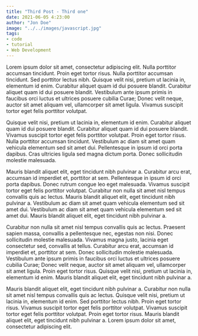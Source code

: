 ```yaml
---
title: "Third Post - Third one"
date: 2021-06-05 4:23:00
author: "Jon Doe"
image: "../../images/javascript.jpg"
tags:
- code
- tutorial
- Web Development
---
```


Lorem ipsum dolor sit amet, consectetur adipiscing elit. Nulla porttitor accumsan tincidunt. Proin eget tortor risus. Nulla porttitor accumsan tincidunt. Sed porttitor lectus nibh. Quisque velit nisi, pretium ut lacinia in, elementum id enim. Curabitur aliquet quam id dui posuere blandit. Curabitur aliquet quam id dui posuere blandit. Vestibulum ante ipsum primis in faucibus orci luctus et ultrices posuere cubilia Curae; Donec velit neque, auctor sit amet aliquam vel, ullamcorper sit amet ligula. Vivamus suscipit tortor eget felis porttitor volutpat.

Quisque velit nisi, pretium ut lacinia in, elementum id enim. Curabitur aliquet quam id dui posuere blandit. Curabitur aliquet quam id dui posuere blandit. Vivamus suscipit tortor eget felis porttitor volutpat. Proin eget tortor risus. Nulla porttitor accumsan tincidunt. Vestibulum ac diam sit amet quam vehicula elementum sed sit amet dui. Pellentesque in ipsum id orci porta dapibus. Cras ultricies ligula sed magna dictum porta. Donec sollicitudin molestie malesuada.

Mauris blandit aliquet elit, eget tincidunt nibh pulvinar a. Curabitur arcu erat, accumsan id imperdiet et, porttitor at sem. Pellentesque in ipsum id orci porta dapibus. Donec rutrum congue leo eget malesuada. Vivamus suscipit tortor eget felis porttitor volutpat. Curabitur non nulla sit amet nisl tempus convallis quis ac lectus. Mauris blandit aliquet elit, eget tincidunt nibh pulvinar a. Vestibulum ac diam sit amet quam vehicula elementum sed sit amet dui. Vestibulum ac diam sit amet quam vehicula elementum sed sit amet dui. Mauris blandit aliquet elit, eget tincidunt nibh pulvinar a.

Curabitur non nulla sit amet nisl tempus convallis quis ac lectus. Praesent sapien massa, convallis a pellentesque nec, egestas non nisi. Donec sollicitudin molestie malesuada. Vivamus magna justo, lacinia eget consectetur sed, convallis at tellus. Curabitur arcu erat, accumsan id imperdiet et, porttitor at sem. Donec sollicitudin molestie malesuada. Vestibulum ante ipsum primis in faucibus orci luctus et ultrices posuere cubilia Curae; Donec velit neque, auctor sit amet aliquam vel, ullamcorper sit amet ligula. Proin eget tortor risus. Quisque velit nisi, pretium ut lacinia in, elementum id enim. Mauris blandit aliquet elit, eget tincidunt nibh pulvinar a.

Mauris blandit aliquet elit, eget tincidunt nibh pulvinar a. Curabitur non nulla sit amet nisl tempus convallis quis ac lectus. Quisque velit nisi, pretium ut lacinia in, elementum id enim. Sed porttitor lectus nibh. Proin eget tortor risus. Vivamus suscipit tortor eget felis porttitor volutpat. Vivamus suscipit tortor eget felis porttitor volutpat. Proin eget tortor risus. Mauris blandit aliquet elit, eget tincidunt nibh pulvinar a. Lorem ipsum dolor sit amet, consectetur adipiscing elit.